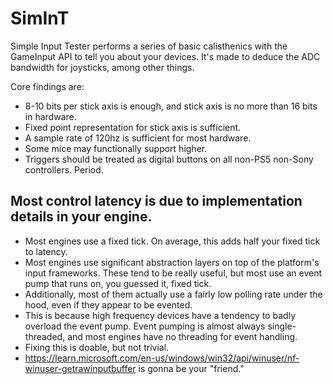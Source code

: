 # SimInT
Simple Input Tester performs a series of basic calisthenics with the GameInput API to tell you about your devices. It's made to deduce the ADC bandwidth for joysticks, among other things.

Core findings are:
- 8-10 bits per stick axis is enough, and stick axis is no more than 16 bits in hardware.
- Fixed point representation for stick axis is sufficient.
- A sample rate of 120hz is sufficient for most hardware.
- Some mice may functionally support higher.
- Triggers should be treated as digital buttons on all non-PS5 non-Sony controllers. Period.    

## Most control latency is due to implementation details in your engine.  
- Most engines use a fixed tick. On average, this adds half your fixed tick to latency.
- Most engines use significant abstraction layers on top of the platform's input frameworks. These tend to be really useful, but most use an event pump that runs on, you guessed it, fixed tick.
- Additionally, most of them actually use a fairly low polling rate under the hood, even if they appear to be evented.
- This is because high frequency devices have a tendency to badly overload the event pump. Event pumping is almost always single-threaded, and most engines have no threading for event handling.
- Fixing this is doable, but not trivial.
- https://learn.microsoft.com/en-us/windows/win32/api/winuser/nf-winuser-getrawinputbuffer is gonna be your "friend."
